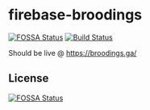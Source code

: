# firebase-broodings
[![FOSSA Status](https://app.fossa.io/api/projects/git%2Bgithub.com%2Fgrrakesh4769%2Ffirebase-broodings.svg?type=shield)](https://app.fossa.io/projects/git%2Bgithub.com%2Fgrrakesh4769%2Ffirebase-broodings?ref=badge_shield)
[![Build Status](https://travis-ci.org/grrakesh4769/firebase-broodings.svg?branch=master)](https://travis-ci.org/grrakesh4769/firebase-broodings)


Should be live @ https://broodings.ga/


## License
[![FOSSA Status](https://app.fossa.io/api/projects/git%2Bgithub.com%2Fgrrakesh4769%2Ffirebase-broodings.svg?type=large)](https://app.fossa.io/projects/git%2Bgithub.com%2Fgrrakesh4769%2Ffirebase-broodings?ref=badge_large)
